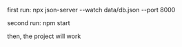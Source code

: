 
first run: npx json-server --watch data/db.json --port 8000

second run: npm start

then, the project will work
